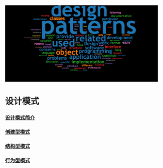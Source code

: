 ![](imgs/design_patterns.png)

# 设计模式
### [设计模式简介](设计模式.md)
### [创建型模式](创建型模式.md)
### [结构型模式](结构型模式.md)
### [行为型模式](行为型模式.md)